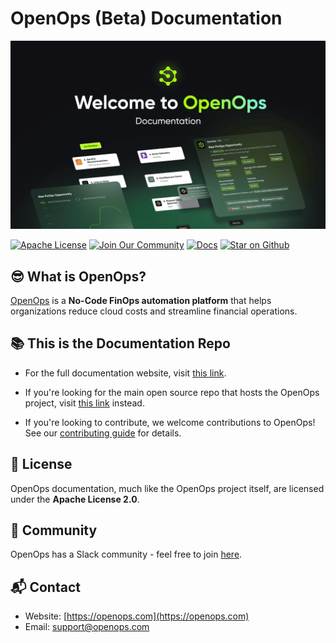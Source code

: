 # **OpenOps (Beta) Documentation**
![Welcome to OpenOps!](./images/GitHub-Repo-Readme-Splash-Screen.png)
 
[![Apache License](https://img.shields.io/badge/License-Apache%202.0-blue?logo=apache&style=for-the-badge)](https://www.apache.org/licenses/LICENSE-2.0) 
[![Join Our Community](https://img.shields.io/badge/Slack-Join%20Community-blue?logo=slack&style=for-the-badge)](https://slack.openops.com)
[![Docs](https://img.shields.io/badge/Docs-Read%20Now-orange?logo=readthedocs&style=for-the-badge)](https://docs.openops.com)
[![Star on Github](https://img.shields.io/badge/Github-Stars?style=for-the-badge&logo=github&label=Star%20OpenOps)](https://github.com/openops-cloud/openops/stargazers)



## **😎 What is OpenOps?**
[OpenOps](https://openops.com) is a **No-Code FinOps automation platform** that helps organizations reduce cloud costs and streamline financial operations.


## **📚 This is the Documentation Repo**

* For the full documentation website, visit [this link](https://docs.openops.com/).

* If you're looking for the main open source repo that hosts the OpenOps project, visit [this link](https://github.openops.com) instead.

* If you're looking to contribute, we welcome contributions to OpenOps\! See our [contributing guide](https://github.com/openops-cloud/openops/blob/main/CONTRIBUTING.md) for details.

## **📄 License**

OpenOps documentation, much like the OpenOps project itself, are licensed under the **Apache License 2.0**.

## **💬 Community**

OpenOps has a Slack community - feel free to join [here](https://slack.openops.com).

## **📬 Contact**

* Website: [https://openops.com](https://openops.com)
* Email: [support@openops.com](mailto:support@openops.com)
